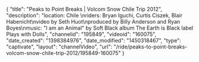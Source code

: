 {
    "title": "Peaks to Point Breaks | Volcom Snow Chile Trip 2012",
    "description": "location: Chile \nriders: Bryan Iguchi, Curtis Ciszek, Blair Habenicht\nvideo by Seth Huot\nproduced by Billy Anderson and Ryan Boyes\nmusic: \"I am an Animal\" by Soft Black album The Earth is Black label Plays with Dolls",
    "channelid": "195849",
    "videoid": "160075",
    "date_created": "1398384976",
    "date_modified": "1450318467",
    "type": "captivate",
    "layout": "channelVideo",
    "url": "\/ride\/peaks-to-point-breaks-volcom-snow-chile-trip-2012\/195849-160075"
}